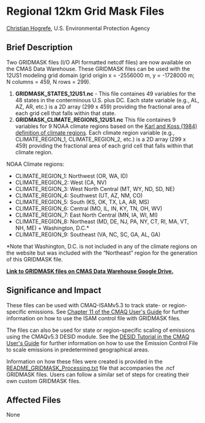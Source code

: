 
# Regional 12km Grid Mask Files

[Christian Hogrefe](mailto:hogrefe.christian@epa.gov), U.S. Environmental Protection Agency

## Brief Description
Two GRIDMASK files (I/O API formatted netcdf files) are now available on the CMAS Data Warehouse.  These GRIDMASK files can be used with the 12US1 modeling grid domain (grid origin x = -2556000 m, y = -1728000 m; N columns = 459, N rows = 299).

1. **GRIDMASK_STATES_12US1.nc** - This file containes 49 variables for the 48 states in the conterminous U.S. plus DC. Each state variable (e.g., AL, AZ, AR, etc.) is a 2D array (299 x 459) providing the fractional area of each grid cell that falls within that state. 
2. **GRIDMASK_CLIMATE_REGIONS_12US1.nc** This file containes 9 variables for 9 NOAA climate regions based on the [Karl and Koss (1984) definition of climate regions](https://www.ncdc.noaa.gov/monitoring-references/maps/us-climate-regions.php). Each climate region variable (e.g., CLIMATE_REGION_1, CLIMATE_REGION_2, etc.) is a 2D array (299 x 459) providing the fractional area of each grid cell that falls within that climate region.  

 NOAA Climate regions:
 * CLIMATE_REGION_1: Northwest (OR, WA, ID)
 * CLIMATE_REGION_2: West (CA, NV)
 * CLIMATE_REGION_3: West North Central (MT, WY, ND, SD, NE)
 * CLIMATE_REGION_4: Southwest (UT, AZ, NM, CO)
 * CLIMATE_REGION_5: South (KS, OK, TX, LA, AR, MS)
 * CLIMATE_REGION_6: Central (MO, IL, IN, KY, TN, OH, WV)
 * CLIMATE_REGION_7: East North Central (MN, IA, WI, MI)
 * CLIMATE_REGION_8: Northeast (MD, DE, NJ, PA, NY, CT, RI, MA, VT, NH, ME) + Washington, D.C.*
 * CLIMATE_REGION_9: Southeast (VA, NC, SC, GA, AL, GA)

*Note that Washington, D.C. is not included in any of the climate regions on the website but was included with the “Northeast” region for the generation of this GRIDMASK file.

**[Link to GRIDMASK files on CMAS Data Warehouse Google Drive.](https://drive.google.com/drive/folders/1x9mJUbKjJaMDFawgy2PUbETwEUopAQDl)**

## Significance and Impact
These files can be used with CMAQ-ISAMv5.3 to track state- or region-specific emissions. See [Chapter 11 of the CMAQ User's Guide](../Users_Guide/CMAQ_UG_ch11_ISAM.md) for further information on how to use the ISAM control file with GRIDMASK files.  

The files can also be used for state or region-specific scaling of emissions using the CMAQv5.3 DESID module.  See the [DESID Tutorial in the CMAQ User's Guide](../Users_Guide/Tutorials/CMAQ_UG_tutorial_emissions.md) for further information on how to use the Emission Control File to scale emissions in predetermined geographical areas.

Information on how these files were created is provided in the [README_GRIDMASK_Processing.txt](https://drive.google.com/drive/folders/1x9mJUbKjJaMDFawgy2PUbETwEUopAQDl) file that accompanies the .ncf GRIDMASK files.  Users can follow a similar set of steps for creating their own custom GRIDMASK files.

## Affected Files
None
